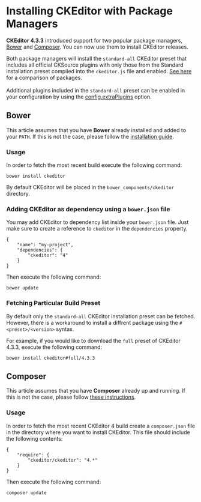 # Installing CKEditor with Package Managers

**CKEditor 4.3.3** introduced support for two popular package managers, [Bower](http://bower.io/) and [Composer](https://getcomposer.org/). You can now use them to install CKEditor releases.

<p class="tip">
	Both package managers will install the <code>standard-all</code> CKEditor preset that includes all official CKSource plugins with only those from the Standard installation preset compiled into the <code>ckeditor.js</code> file and enabled. <a href="http://ckeditor.com/presets">See here</a> for a comparison of packages.<br><br>
	Additional plugins included in the <code>standard-all</code> preset can be enabled in your configuration by using the <a href="#!/api/CKEDITOR.config-cfg-extraPlugins">config.extraPlugins</a> option.
</p>

## Bower

This article assumes that you have **Bower** already installed and added to your `PATH`. If this is not the case, please follow the [installation guide](http://bower.io/#installing-bower).

### Usage

In order to fetch the most recent build execute the following command:

	bower install ckeditor

By default CKEditor will be placed in the `bower_components/ckeditor` directory.

### Adding CKEditor as dependency using a `bower.json` file

You may add CKEditor to dependency list inside your `bower.json` file. Just make sure to create a reference to `ckeditor` in the `dependencies` property.

	{
		"name": "my-project",
		"dependencies": {
			"ckeditor": "4"
		}
	}

Then execute the following command:

	bower update

### Fetching Particular Build Preset

By default only the `standard-all` CKEditor installation preset can be fetched. However, there is a workaround to install a diffrent package using the `#<preset>/<version>` syntax.

For example, if you would like to download the `full` preset of CKEditor 4.3.3, execute the following command:

	bower install ckeditor#full/4.3.3

## Composer

This article assumes that you have **Composer** already up and running. If this is not the case, please follow [these instructions](https://getcomposer.org/download).

### Usage

In order to fetch the most recent CKEditor 4 build create a `composer.json` file in the directory where you want to install CKEditor. This file should include the  following contents:

	{
		"require": {
			"ckeditor/ckeditor": "4.*"
		}
	}

Then execute the following command:

	composer update
